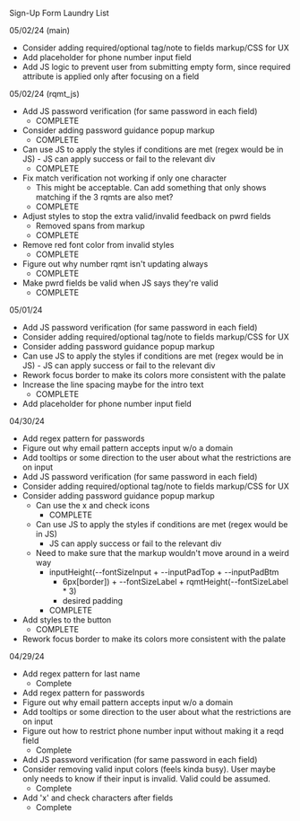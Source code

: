 Sign-Up Form Laundry List

05/02/24 (main)
- Consider adding required/optional tag/note to fields markup/CSS for UX
- Add placeholder for phone number input field
- Add JS logic to prevent user from submitting empty form, since required
  attribute is applied only after focusing on a field

05/02/24 (rqmt_js)
- Add JS password verification (for same password in each field)
    - COMPLETE
- Consider adding password guidance popup markup
    - COMPLETE
- Can use JS to apply the styles if conditions are met (regex would be in
      JS)
        - JS can apply success or fail to the relevant div
    - COMPLETE
- Fix match verification not working if only one character
    - This might be acceptable. Can add something that only shows matching if
      the 3 rqmts are also met?
    - COMPLETE
- Adjust styles to stop the extra valid/invalid feedback on pwrd fields
    - Removed spans from markup
    - COMPLETE
- Remove red font color from invalid styles
    - COMPLETE
- Figure out why number rqmt isn't updating always
    - COMPLETE
- Make pwrd fields be valid when JS says they're valid
    - COMPLETE

05/01/24
- Add JS password verification (for same password in each field)
- Consider adding required/optional tag/note to fields markup/CSS for UX
- Consider adding password guidance popup markup
- Can use JS to apply the styles if conditions are met (regex would be in
      JS)
        - JS can apply success or fail to the relevant div
- Rework focus border to make its colors more consistent with the palate
- Increase the line spacing maybe for the intro text
    - COMPLETE
- Add placeholder for phone number input field

04/30/24
- Add regex pattern for passwords
- Figure out why email pattern accepts input w/o a domain
- Add tooltips or some direction to the user about what the restrictions are on
  input
- Add JS password verification (for same password in each field)
- Consider adding required/optional tag/note to fields markup/CSS for UX
- Consider adding password guidance popup markup
    - Can use the x and check icons
        - COMPLETE
    - Can use JS to apply the styles if conditions are met (regex would be in
      JS)
        - JS can apply success or fail to the relevant div
    - Need to make sure that the markup wouldn't move around in a weird way
        - inputHeight(--fontSizeInput + --inputPadTop + --inputPadBtm
          + 6px[border]) + --fontSizeLabel + rqmtHeight(--fontSizeLabel * 3)
          + desired padding
        - COMPLETE
- Add styles to the button
    - COMPLETE
- Rework focus border to make its colors more consistent with the palate

04/29/24
- Add regex pattern for last name
    - Complete
- Add regex pattern for passwords
- Figure out why email pattern accepts input w/o a domain
- Add tooltips or some direction to the user about what the restrictions are on
  input
- Figure out how to restrict phone number input without making it a reqd field
    - Complete
- Add JS password verification (for same password in each field)
- Consider removing valid input colors (feels kinda busy). User maybe only needs
  to know if their input is invalid. Valid could be assumed.
    - Complete
- Add 'x' and check characters after fields
    - Complete